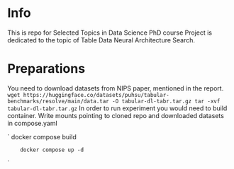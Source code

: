 
# Info

This is repo for Selected Topics in Data Science PhD course
Project is dedicated to the topic of Table Data Neural Architecture Search.

# Preparations

You need to download datasets from NIPS paper, mentioned in the report. 
        `
        wget https://huggingface.co/datasets/puhsu/tabular-benchmarks/resolve/main/data.tar -O tabular-dl-tabr.tar.gz
        tar -xvf tabular-dl-tabr.tar.gz
        `
In order to run experiment you would need to build container.
Write mounts pointing to cloned repo and downloaded datasets in compose.yaml 

`
        docker compose build 

        docker compose up -d
`
